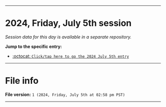 
***

# 2024, Friday, July 5th session

_Session data for this day is available in a separate repository._

**Jump to the specific entry:**

- [:octocat: `Click/tap here to go the 2024 July 5th entry`](https://github.com/seanpm2001/SeansLifeArchive_Images_TinyTower_Y2024/tree/SeansLifeArchive_Images_TinyTower_Y2024_Main-dev/2024/07_July/05/)

***

# File info

**File version:** `1 (2024, Friday, July 5th at 02:58 pm PST)`

***
